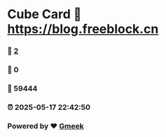 # Cube Card :link: https://blog.freeblock.cn 
### :page_facing_up: [2](https://blog.freeblock.cn/tag.html) 
### :speech_balloon: 0 
### :hibiscus: 59444 
### :alarm_clock: 2025-05-17 22:42:50 
### Powered by :heart: [Gmeek](https://github.com/Meekdai/Gmeek)
